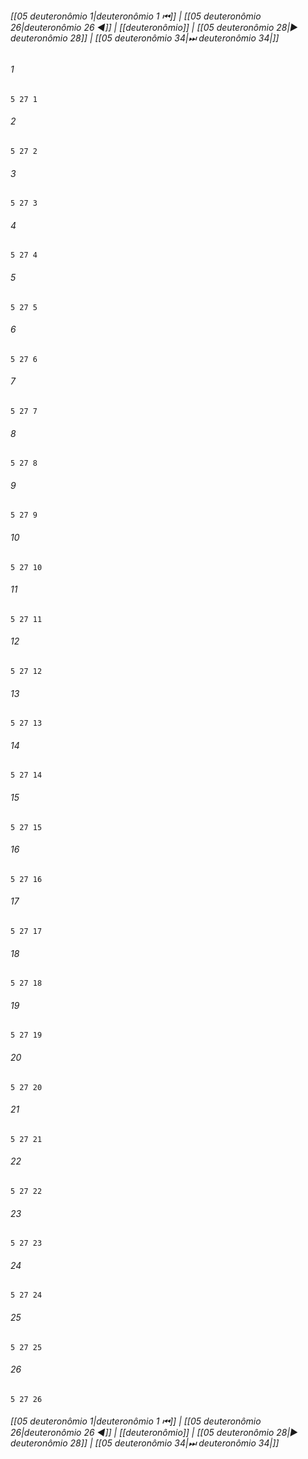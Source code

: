 
###### [[05 deuteronômio 1|deuteronômio 1 ⏮]] | [[05 deuteronômio 26|deuteronômio 26 ◀]] | [[deuteronômio]] | [[05 deuteronômio 28|▶ deuteronômio 28]] | [[05 deuteronômio 34|⏭ deuteronômio 34|]]

###### 1
``` verse
5 27 1 
```
###### 2
``` verse
5 27 2 
```
###### 3
``` verse
5 27 3 
```
###### 4
``` verse
5 27 4 
```
###### 5
``` verse
5 27 5 
```
###### 6
``` verse
5 27 6 
```
###### 7
``` verse
5 27 7 
```
###### 8
``` verse
5 27 8 
```
###### 9
``` verse
5 27 9 
```
###### 10
``` verse
5 27 10 
```
###### 11
``` verse
5 27 11 
```
###### 12
``` verse
5 27 12 
```
###### 13
``` verse
5 27 13 
```
###### 14
``` verse
5 27 14 
```
###### 15
``` verse
5 27 15 
```
###### 16
``` verse
5 27 16 
```
###### 17
``` verse
5 27 17 
```
###### 18
``` verse
5 27 18 
```
###### 19
``` verse
5 27 19 
```
###### 20
``` verse
5 27 20 
```
###### 21
``` verse
5 27 21 
```
###### 22
``` verse
5 27 22 
```
###### 23
``` verse
5 27 23 
```
###### 24
``` verse
5 27 24 
```
###### 25
``` verse
5 27 25 
```
###### 26
``` verse
5 27 26 
```

###### [[05 deuteronômio 1|deuteronômio 1 ⏮]] | [[05 deuteronômio 26|deuteronômio 26 ◀]] | [[deuteronômio]] | [[05 deuteronômio 28|▶ deuteronômio 28]] | [[05 deuteronômio 34|⏭ deuteronômio 34|]]

